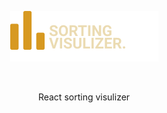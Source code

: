 <p align="center"><img src="/src/assets/readme-logo.png"></p>
<br>
<p align="center">React sorting visulizer</p>